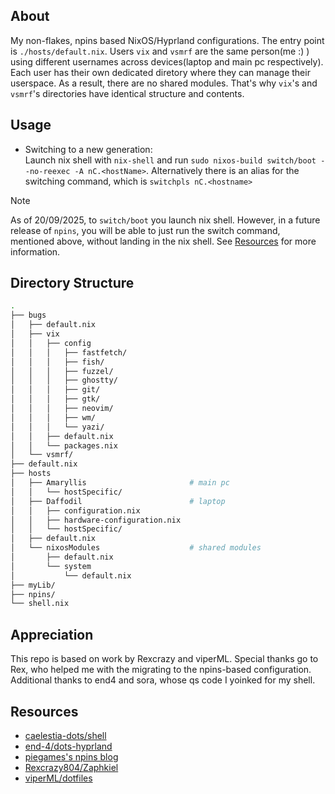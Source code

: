 ## About
My non-flakes, npins based NixOS/Hyprland configurations. The entry point is `./hosts/default.nix`. Users `vix` and `vsmrf` are the same person(me :) ) using different usernames across devices(laptop and main pc respectively). Each user has their own dedicated diretory where they can manage their userspace. As a result, there are no shared modules. That's why `vix`'s and `vsmrf`'s directories have identical structure and contents.
## Usage
- Switching to a new generation:\
Launch nix shell with `nix-shell` and run `sudo nixos-build switch/boot --no-reexec -A nC.<hostName>`. Alternatively there is an alias for the switching command, which is `switchpls nC.<hostname>`
> [!NOTE]
As of 20/09/2025, to `switch/boot` you launch nix shell. However, in a future release of `npins`, you will be able to just run the switch command, mentioned above, without landing in the nix shell. See [Resources](#resources) for more information. 
## Directory Structure
```bash
.
├── bugs
│   ├── default.nix
│   ├── vix
│   │   ├── config
│   │   │   ├── fastfetch/
│   │   │   ├── fish/
│   │   │   ├── fuzzel/
│   │   │   ├── ghostty/
│   │   │   ├── git/
│   │   │   ├── gtk/
│   │   │   ├── neovim/
│   │   │   ├── wm/
│   │   │   └── yazi/
│   │   ├── default.nix
│   │   └── packages.nix
│   └── vsmrf/
├── default.nix
├── hosts
│   ├── Amaryllis                       # main pc
│   │   └── hostSpecific/
│   ├── Daffodil                        # laptop
│   │   ├── configuration.nix
│   │   ├── hardware-configuration.nix
│   │   └── hostSpecific/
│   ├── default.nix
│   └── nixosModules                    # shared modules
│       ├── default.nix
│       └── system
│           └── default.nix
├── myLib/
├── npins/
└── shell.nix
```

## Appreciation
This repo is based on work by Rexcrazy and viperML. Special thanks go to Rex, who helped me with the migrating to the npins-based configuration. Additional thanks to end4 and sora, whose qs code I yoinked for my shell.

## Resources
- [caelestia-dots/shell](https://github.com/caelestia-dots/shell)
- [end-4/dots-hyprland](https://github.com/end-4/dots-hyprland)
- [piegames's npins blog](https://piegames.de/dumps/pinning-nixos-with-npins-revisited/)
- [Rexcrazy804/Zaphkiel](https://github.com/Rexcrazy804/Zaphkiel)
- [viperML/dotfiles](https://github.com/viperML/dotfiles)
